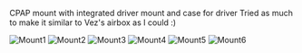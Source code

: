 CPAP mount with integrated driver mount and case for driver
Tried as much to make it similar to Vez's airbox as I could :)

![Mount1](https://github.com/Rom4ik-glitch/Vz235-mods/blob/50eba532f2d1c2f7708d4f676aa49d0e72a9c9db/CPAPwDriver/Images/image1.jpg)
![Mount2](https://github.com/Rom4ik-glitch/Vz235-mods/blob/50eba532f2d1c2f7708d4f676aa49d0e72a9c9db/CPAPwDriver/Images/image2.jpg)
![Mount3](https://github.com/Rom4ik-glitch/Vz235-mods/blob/50eba532f2d1c2f7708d4f676aa49d0e72a9c9db/CPAPwDriver/Images/image3.jpg)
![Mount4](https://github.com/Rom4ik-glitch/Vz235-mods/blob/50eba532f2d1c2f7708d4f676aa49d0e72a9c9db/CPAPwDriver/Images/image4.jpg)
![Mount5](https://github.com/Rom4ik-glitch/Vz235-mods/blob/50eba532f2d1c2f7708d4f676aa49d0e72a9c9db/CPAPwDriver/Images/image5.jpg)
![Mount6](https://github.com/Rom4ik-glitch/Vz235-mods/blob/d56382b785320e323b0cca1e79efdc5a07aace3b/CPAPwDriver/Images/image6.jpg)
